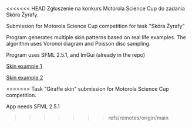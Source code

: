 <<<<<<< HEAD
Zgłoszenie na konkurs Motorola Science Cup do zadania Skóra Żyrafy.

Submission for Motorola Science Cup competition for task "Skóra Żyrafy"

Program generates multiple skin patterns based on real life examples. The algorithm uses Voronoi diagram and Poisson disc sampling.

Program uses SFML 2.5.1, and ImGui (already in the repo)

[Skin example 1](Docs/Skin1.png)

[Skin example 2](Docs/Skin2.png)


=======
Task "Giraffe skin" submission for Motorola Science Cup competition.

App needs SFML 2.5.1
>>>>>>> refs/remotes/origin/main
